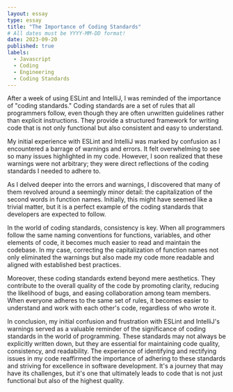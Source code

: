 ```yaml
---
layout: essay
type: essay
title: "The Importance of Coding Standards"
# All dates must be YYYY-MM-DD format!
date: 2023-09-20
published: true
labels:
  - Javascript
  - Coding
  - Engineering
  - Coding Standards
---
```


After a week of using ESLint and IntelliJ, I was reminded of the importance of "coding standards." Coding standards are a set of rules that all programmers follow, even though they are often unwritten guidelines rather than explicit instructions. They provide a structured framework for writing code that is not only functional but also consistent and easy to understand.

My initial experience with ESLint and IntelliJ was marked by confusion as I encountered a barrage of warnings and errors. It felt overwhelming to see so many issues highlighted in my code. However, I soon realized that these warnings were not arbitrary; they were direct reflections of the coding standards I needed to adhere to.

As I delved deeper into the errors and warnings, I discovered that many of them revolved around a seemingly minor detail: the capitalization of the second words in function names. Initially, this might have seemed like a trivial matter, but it is a perfect example of the coding standards that developers are expected to follow.

In the world of coding standards, consistency is key. When all programmers follow the same naming conventions for functions, variables, and other elements of code, it becomes much easier to read and maintain the codebase. In my case, correcting the capitalization of function names not only eliminated the warnings but also made my code more readable and aligned with established best practices.

Moreover, these coding standards extend beyond mere aesthetics. They contribute to the overall quality of the code by promoting clarity, reducing the likelihood of bugs, and easing collaboration among team members. When everyone adheres to the same set of rules, it becomes easier to understand and work with each other's code, regardless of who wrote it.

In conclusion, my initial confusion and frustration with ESLint and IntelliJ's warnings served as a valuable reminder of the significance of coding standards in the world of programming. These standards may not always be explicitly written down, but they are essential for maintaining code quality, consistency, and readability. The experience of identifying and rectifying issues in my code reaffirmed the importance of adhering to these standards and striving for excellence in software development. It's a journey that may have its challenges, but it's one that ultimately leads to code that is not just functional but also of the highest quality.
